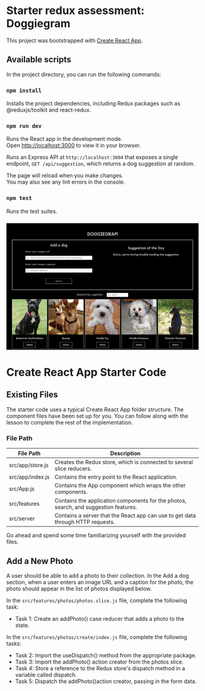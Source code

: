 # Starter redux assessment: Doggiegram

This project was bootstrapped with [Create React App](https://github.com/facebook/create-react-app).

## Available scripts

In the project directory, you can run the following commands:

### `npm install`

Installs the project dependencies, including Redux packages such as @reduxjs/toolkit and react-redux.

### `npm run dev`

Runs the React app in the development mode.\
Open [http://localhost:3000](http://localhost:3000) to view it in your browser.

Runs an Express API at `http://localhost:3004` that exposes a single endpoint, `GET /api/suggestion`, which returns a dog suggestion at random.

The page will reload when you make changes.\
You may also see any lint errors in the console.

### `npm test`

Runs the test suites.

###

![ui requirement](doggiegram.png)

# Create React App Starter Code

## Existing Files

The starter code uses a typical Create React App folder structure. The component files have been set up for you. You can follow along with the lesson to complete the rest of the implementation.

### File Path

| File Path        | Description                                                                          |
| ---------------- | ------------------------------------------------------------------------------------ |
| src/app/store.js | Creates the Redux store, which is connected to several slice reducers.               |
| src/app/index.js | Contains the entry point to the React application.                                   |
| src/App.js       | Contains the App component which wraps the other components.                         |
| src/features     | Contains the application components for the photos, search, and suggestion features. |
| src/server       | Contains a server that the React app can use to get data through HTTP requests.      |

Go ahead and spend some time familiarizing yourself with the provided files.

## Add a New Photo

A user should be able to add a photo to their collection. In the Add a dog section, when a user enters an image URL and a caption for the photo, the photo should appear in the list of photos displayed below.

In the `src/features/photos/photos.slice.js` file, complete the following task:

- Task 1: Create an addPhoto() case reducer that adds a photo to the state.

In the `src/features/photos/create/index.js` file, complete the following tasks:

- Task 2: Import the useDispatch() method from the appropriate package.
- Task 3: Import the addPhoto() action creator from the photos slice.
- Task 4: Store a reference to the Redux store's dispatch method in a variable called dispatch.
- Task 5: Dispatch the addPhoto()action creator, passing in the form data.
